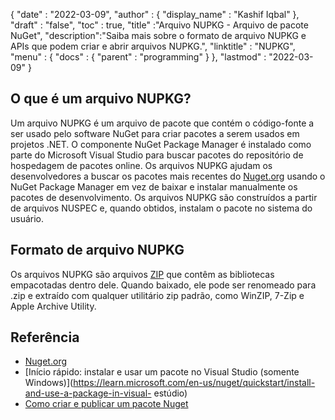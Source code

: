 {
  "date" : "2022-03-09",
  "author" : {
    "display_name" : "Kashif Iqbal"
},
  "draft" : "false",
  "toc" : true,
  "title" :"Arquivo NUPKG - Arquivo de pacote NuGet",
  "description":"Saiba mais sobre o formato de arquivo NUPKG e APIs que podem criar e abrir arquivos NUPKG.",
  "linktitle" : "NUPKG",
  "menu" : {
    "docs" : {
      "parent" : "programming"
}
},
  "lastmod" : "2022-03-09"
}

## O que é um arquivo NUPKG?

Um arquivo NUPKG é um arquivo de pacote que contém o código-fonte a ser usado pelo software NuGet para criar pacotes a serem usados em projetos .NET. O componente NuGet Package Manager é instalado como parte do Microsoft Visual Studio para buscar pacotes do repositório de hospedagem de pacotes online. Os arquivos NUPKG ajudam os desenvolvedores a buscar os pacotes mais recentes do [Nuget.org](https://nuget.org) usando o NuGet Package Manager em vez de baixar e instalar manualmente os pacotes de desenvolvimento. Os arquivos NUPKG são construídos a partir de arquivos NUSPEC e, quando obtidos, instalam o pacote no sistema do usuário.

## Formato de arquivo NUPKG

Os arquivos NUPKG são arquivos [ZIP](/pt/compression/zip/) que contêm as bibliotecas empacotadas dentro dele. Quando baixado, ele pode ser renomeado para .zip e extraído com qualquer utilitário zip padrão, como WinZIP, 7-Zip e Apple Archive Utility.

## Referência

* [Nuget.org](https://nuget.org)
* [Início rápido: instalar e usar um pacote no Visual Studio (somente Windows)](https://learn.microsoft.com/en-us/nuget/quickstart/install-and-use-a-package-in-visual- estúdio)
* [Como criar e publicar um pacote Nuget](https://learn.microsoft.com/en-us/nuget/quickstart/create-and-publish-a-package-using-visual-studio?tabs=netcore-cli)

